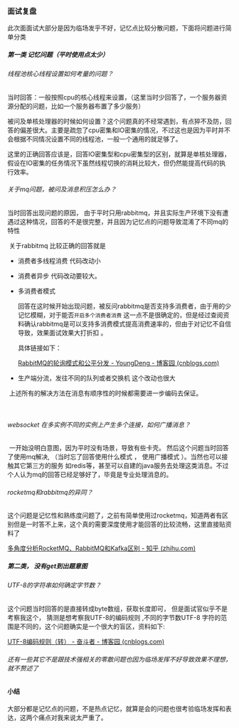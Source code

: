 ### 面试复盘

 此次面面试大部分是因为临场发乎不好，记忆点比较分散问题，下面将问题进行简单分类

##### 第一类 记忆问题（平时使用点太少）

###### 线程池核心线程设置如何考量的问题？

​		当时回答：一般按照cpu的核心线程来设置，（这里当时少回答了，一个服务器资源分配的问题，比如一个服务器布置了多少服务）

被问及单核处理器的时候如何设置？这个问题真的不经常遇到，有点猝不及防，回答的偏差很大。主要是疏忽了cpu密集和IO密集的情况，不过这也是因为平时并不会根据不同情况设置不同的线程池，一般一个通用的就足够了。

​		这里的正确回答应该是，回答IO密集型和cpu密集型的区别，就算是单核处理器，假设在IO密集的任务情况下虽然线程切换的消耗比较大，但仍然能提高代码的执行效率。



###### 关于mq问题，被问及消息积压怎么办？

   当时回答出现问题的原因， 由于平时只用rabbitmq，并且实际生产环境下没有遭遇过这种情况，回答的不是很完整，并且因为记忆点的问题导致混淆了不同mq的特性

​	关于rabbitmq 比较正确的回答就是

+ 消费者多线程消费     代码改动小
+ 消费者异步    代码改动要较大。

+ 多消费者模式

   回答在这时候开始出现问题，被反问rabbitmq是否支持多消费者，由于用的少记忆模糊，对于能否`开启多个消费者消费` 这一点不是很确定的，但是经过查阅资料确认rabbitmq是可以支持多消费模式提高消费速率的，但由于对记忆不自信导致，效果面试效果大打折扣 。

  具体链接如下：

  [RabbitMQ的轮询模式和公平分发 - YoungDeng - 博客园 (cnblogs.com)](https://www.cnblogs.com/youngdeng/p/12867844.html)

+ 生产端分流，发往不同的队列或者交换机  这个改动也很大

​	上述所有的解决方法在消息有顺序性的时候都需要进一步编码去保证。

​	

###### websocket 在多实例不同的实例上产生多个连接，如何广播消息？
​	一开始没明白意图，因为平时没有场景，导致有些卡壳。 然后这个问题当时回答了使用mq解决,  （当时忘了回答使用什么模式 ， 使用广播模式 ）。当然也可以接触其它第三方的服务  如redis等，甚至可以自建的java服务去处理这类消息。不过个人认为mq的回答已经足够好了，毕竟是专业处理消息的。

###### rocketmq和rabbitmq的异同？

​    这个问题是记忆性和熟练度问题了，之前有简单使用过rocketmq，知道两者有区别但是一时答不上来，这个真的需要深度使用才能回答的比较流畅，这里直接贴资料了

[多角度分析RocketMQ、RabbitMQ和Kafka区别 - 知乎 (zhihu.com)](https://zhuanlan.zhihu.com/p/522454821)

##### 第二类， 没有get到出题意图

###### UTF-8的字符串如何确定字节数？

   这个问题当时回答的是直接转成byte数组，获取长度即可， 但是面试官似乎不是考察我这个， 猜测是想考察我UTF-8的编码规则 ,不同的字节数UTF-8 字符的范围是不同的，这个问题确实是一个很大的盲区，资料如下:

[UTF-8编码规则（转） - 奋斗者 - 博客园 (cnblogs.com)](https://www.cnblogs.com/chenwenbiao/archive/2011/08/11/2134503.html)

###### 还有一些其它不是跟技术强相关的零散问题也因为临场发挥不好导致效果不理想，就不赘述了

#### 小结

 大部分都是记忆点的问题，不是热点记忆，就算是会的问题也很考验临场发挥和表达，这两个痛点对我来说太严重了。


